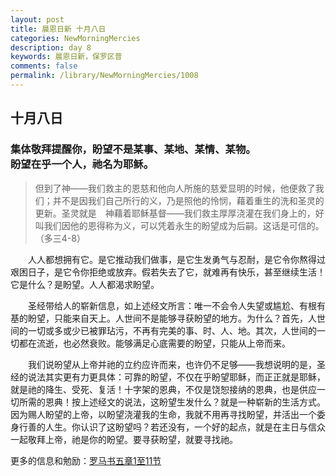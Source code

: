 ```yaml
---
layout: post
title: 晨恩日新 十月八日
categories: NewMorningMercies
description: day 8
keywords: 晨恩日新，保罗区普
comments: false
permalink: /library/NewMorningMercies/1008
---
```


## 十月八日

### 集体敬拜提醒你，盼望不是某事、某地、某情、某物。 <br> 盼望在乎一个人，祂名为耶稣。

> 但到了神——我们救主的恩慈和他向人所施的慈爱显明的时候，他便救了我们；并不是因我们自己所行的义，乃是照他的怜悯，藉着重生的洗和圣灵的更新。圣灵就是　神藉着耶稣基督——我们救主厚厚浇灌在我们身上的，好叫我们因他的恩得称为义，可以凭着永生的盼望成为后嗣。这话是可信的。
（多三4-8）

&emsp;&emsp;人人都想拥有它。是它推动我们做事，是它生发勇气与忍耐，是它令你熬得过艰困日子，是它令你拒绝或放弃。假若失去了它，就难再有快乐，甚至继续生活！它是什么？是盼望。人人都渴求盼望。

&emsp;&emsp;圣经带给人的崭新信息，如上述经文所言：唯一不会令人失望或尴尬、有根有基的盼望，只能来自天上。人世间不是能够寻获盼望的地方。为什么？首先，人世间的一切或多或少已被罪玷污，不再有完美的事、时、人、地。其次，人世间的一切都在流逝，也必然衰败。能够满足心底需要的盼望，只能从上帝而来。

&emsp;&emsp;我们说昐望从上帝并祂的立约应许而来，也许仍不足够——我想说明的是，圣经的说法其实更有力更具体：可靠的盼望，不仅在乎盼望耶稣，而正正就是耶稣，就是祂的降生、受死、复活！十字架的恩典，不仅是饶恕接纳的恩典，也是供应一切所需的恩典！按上述经文的说法，这盼望生发什么？就是一种崭新的生活方式。因为赐人盼望的上帝，以盼望浇灌我的生命，我就不用再寻找盼望，并活出一个委身行善的人生。你认识了这盼望吗？若还没有，一个好的起点，就是在主日与信众一起敬拜上帝，祂是你的盼望。要寻获盼望，就要寻找祂。

更多的信息和勉励：[罗马书五章1至11节]()
